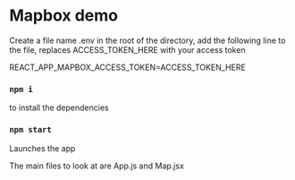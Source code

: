 # Mapbox demo

Create a file name .env in the root of the directory, add the following line to the file, replaces ACCESS_TOKEN_HERE with your access token

REACT_APP_MAPBOX_ACCESS_TOKEN=ACCESS_TOKEN_HERE

### `npm i`

to install the dependencies 

### `npm start`

Launches the app

The main files to look at are App.js and Map.jsx